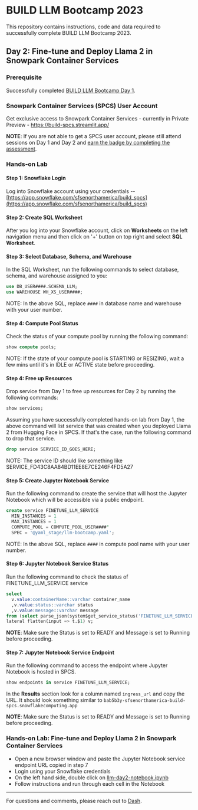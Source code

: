 # BUILD LLM Bootcamp 2023

This repository contains instructions, code and data required to successfully complete BUILD LLM Bootcamp 2023.

## Day 2: Fine-tune and Deploy Llama 2 in Snowpark Container Services

### Prerequisite

Successfully completed [BUILD LLM Bootcamp Day 1](../day1/README).

### Snowpark Container Services (SPCS) User Account

Get exclusive access to Snowpark Container Services - currently in Private Preview - https://build-spcs.streamlit.app/ 

**NOTE**: If you are not able to get a SPCS user account, please still attend sessions on Day 1 and Day 2 and [earn the badge by completing the assessment](https://bit.ly/BUILD-LLM-Bootcamp2023).

### Hands-on Lab

#### Step 1: Snowflake Login

Log into Snowflake account using your credentials -- [https://app.snowflake.com/sfsenorthamerica/build_spcs](https://app.snowflake.com/sfsenorthamerica/build_spcs)

#### Step 2: Create SQL Worksheet

After you log into your Snowflake account, click on **Worksheets** on the left navigation menu and then click on '+' button on top right and select **SQL Worksheet**.

#### Step 3: Select Database, Schema, and Warehouse

In the SQL Worksheet, run the following commands to select database, schema, and warehouse assigned to you:

```sql
use DB_USER####.SCHEMA_LLM;
use WAREHOUSE WH_XS_USER####;
```

NOTE: In the above SQL, replace `####` in database name and warehouse with your user number.

#### Step 4: Compute Pool Status

Check the status of your compute pool by running the following command:

```sql
show compute pools;
```

NOTE: If the state of your compute pool is STARTING or RESIZING, wait a few mins until it's in IDLE or ACTIVE state before proceeding.

#### Step 4: Free up Resources

Drop service from Day 1 to free up resources for Day 2 by running the following commands:

```sql
show services;
```

Assuming you have successfully completed hands-on lab from Day 1, the above command will list service that was created when you deployed Llama 2 from Hugging Face in SPCS. If that's the case, run the following command to drop that service.

```sql
drop service SERVICE_ID_GOES_HERE;
```

NOTE: The service ID should like something like SERVICE_FD43C8AA84BD11EE8E7CE246F4FD5A27

#### Step 5: Create Jupyter Notebook Service

Run the following command to create the service that will host the Jupyter Notebook which will be accessible via a public endpoint.

```sql
create service FINETUNE_LLM_SERVICE
  MIN_INSTANCES = 1
  MAX_INSTANCES = 1
  COMPUTE_POOL = COMPUTE_POOL_USER####"
  SPEC = '@yaml_stage/llm-bootcamp.yaml';
```

NOTE: In the above SQL, replace `####` in compute pool name with your user number.

#### Step 6: Jupyter Notebook Service Status

Run the following command to check the status of FINETUNE_LLM_SERVICE service

```sql
select 
  v.value:containerName::varchar container_name
  ,v.value:status::varchar status  
  ,v.value:message::varchar message
from (select parse_json(system$get_service_status('FINETUNE_LLM_SERVICE'))) t, 
lateral flatten(input => t.$1) v;
```

**NOTE**: Make sure the Status is set to READY and Message is set to Running before proceeding.

#### Step 7: Jupyter Notebook Service Endpoint

Run the following command to access the endpoint where Jupyter Notebook is hosted in SPCS.

```sql
show endpoints in service FINETUNE_LLM_SERVICE;
```

In the **Results** section look for a column named `ingress_url` and copy the URL. It should look something similar to `bab5b3y-sfsenorthamerica-build-spcs.snowflakecomputing.app`

**NOTE**: Make sure the Status is set to READY and Message is set to Running before proceeding.

### Hands-on Lab: Fine-tune and Deploy Llama 2 in Snowpark Container Services

* Open a new browser window and paste the Jupyter Notebook service endpoint URL copied in step 7
* Login using your Snowflake credentials
* On the left hand side, double click on [llm-day2-notebook.ipynb](llm-day2-notebook.ipynb)
* Follow instructions and run through each cell in the Notebook

---

For questions and comments, please reach out to [Dash](dash.desai@snowflake.com).
